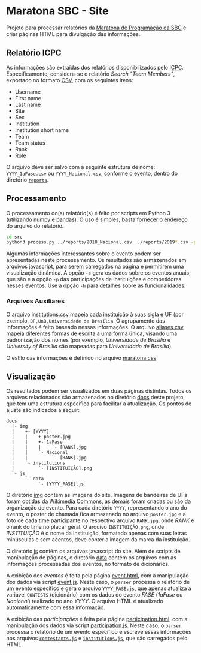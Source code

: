 # Maratona SBC - Site

Projeto para processar relatórios da [Maratona de Programação da SBC](http://maratona.sbc.org.br/) e criar páginas HTML para divulgação das informações.

## Relatório ICPC

As informações são extraídas dos relatórios disponibilizados pelo [ICPC](https://icpc.global/). Especificamente, considera-se o relatório _Search "Team Members"_, exportado no formato [CSV](https://pt.wikipedia.org/wiki/Comma-separated_values), com os seguintes itens:
* Username
* First name
* Last name
* Site
* Sex
* Institution
* Institution short name
* Team
* Team status
* Rank
* Role

O arquivo deve ser salvo com a seguinte estrutura de nome: `YYYY_1aFase.csv` ou `YYYY_Nacional.csv`, conforme  o evento, dentro do diretório [`reports`](reports).


## Processamento

O processamento do(s) relatório(s) é feito por scripts em Python 3 (utilizando [numpy](https://numpy.org/) e [pandas](https://pandas.pydata.org/pandas-docs/stable/index.html)). O uso é simples, basta fornecer o endereço do arquivo do relatório.

```bash
cd src
python3 process.py ../reports/2018_Nacional.csv ../reports/2019*.csv -p -e -o -g
```

Algumas informações interessantes sobre o evento podem ser apresentadas neste processamento. Os resultados são armazenados em arquivos javascript, para serem carregados na página e permitirem uma visualização dinâmica. A opção `-e` gera os dados sobre os eventos anuais, que são e a opção `-p` das participações de instituições e competidores nesses eventos. Use a opção `-h` para detalhes sobre as funcionalidades.

### Arquivos Auxiliares

O arquivo [institutions.csv](src/institutions.csv) mapeia cada instituição à suas sigla e UF (por exemplo, `DF,UnB,Universidade de Brasília`. O agrupamento das informações é feito baseado nessas informações. O arquivo [aliases.csv](src/aliases.csv) mapeia diferentes formas de escrita à uma forma única, visando uma padronização dos nomes (por exemplo, _Universidade de Brasilia_ e _University of Brasília_ são mapeadas para _Universidade de Brasília_).

O estilo das informações é definido no arquivo [maratona.css](docs/maratona.css)

## Visualização

Os resultados podem ser visualizados em duas páginas distintas. Todos os arquivos relacionados são armazenados no diretório [docs](docs) deste projeto, que tem uma estrutura específica para facilitar a atualização. Os pontos de ajuste são indicados a seguir:

```
docs
  |- img
  |    +- [YYYY]
  |    |    + poster.jpg
  |    |    +- 1aFase
  |    |    |    `- [RANK].jpg
  |    |    `- Nacional
  |    |         `- [RANK].jpg
  |    `- institutions
  |         `- [INSTITUIÇÃO].png
  `- js
       `- data
            `- [YYYY_FASE].js
```

O diretório [img](docs/img) contém as imagens do site. Imagens de bandeiras de UFs foram obtidas da [Wikimedia Commons](https://commons.wikimedia.org/), as demais foram criadas ou são da organização do evento. Para cada diretório `YYYY`, representando o ano do evento, o poster de chamada fica armazenado no arquivo `poster.jpg` e a foto de cada time participante no respectivo arquivo `RANK.jpg`, onde _RANK_ é o rank do time no placar geral. O arquivo `INSTITUIÇÃO.png`, onde _INSTITUIÇÃO_ é o nome da instituição, formatado apenas com suas letras minúsculas e sem acentos, deve conter a imagem da marca da instituição.

O diretório [js](docs/js) contém os arquivos javascript do site. Além de scripts de manipulação de páginas, o diretório [data](docs/js/data) contém os arquivos com as informações processadas dos eventos, no formato de dicionários.

A exibição dos *eventos* é feita pela página [event.html](docs/eventos.html), com a manipulação dos dados via script [event.js](docs/js/eventos.js). Neste caso, o `parser` processa o relatório de um evento específico e gera o arquivo `YYYY_FASE.js`, que apenas atualiza a variável `CONTESTS` (dicionário) com os dados do evento _FASE_ (*1aFase* ou *Nacional*) realizado no ano _YYYY_. O arquivo HTML é atualizado automaticamente com essa informação.

A exibição das *participações* é feita pela página [participation.html](docs/participation.html), com a manipulação dos dados via script [participation.js](docs/js/participation.js). Neste caso, o `parser` processa o relatório de um evento específico e escreve essas informações nos arquivos [`contestants.js`](docs/js/data/contestants.js) e [`institutions.js`](docs/js/data/institutions.js), que são carregados pelo HTML.